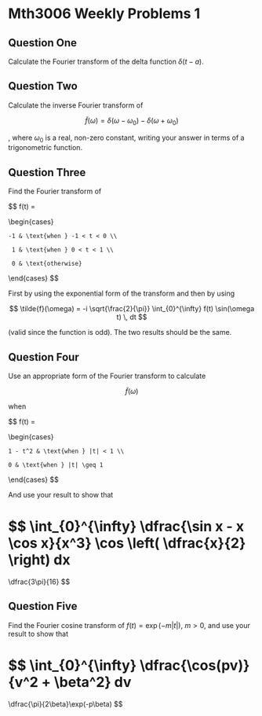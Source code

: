 # Mth3006 Weekly Problems 1

## Question One

Calculate the Fourier transform of the delta function $\delta(t - a)$.

## Question Two

Calculate the inverse Fourier transform of

$$
 \tilde{f}(\omega) = \delta(\omega - \omega_0) - \delta(\omega + \omega_0) 
$$

, where $\omega_0$ is a real, non-zero constant, writing your answer in terms of a trigonometric function.

## Question Three

Find the Fourier transform of

$$
f(t) =

  \begin{cases}

	-1 & \text{when } -1 < t < 0 \\

	 1 & \text{when } 0 < t < 1 \\

	 0 & \text{otherwise}

  \end{cases}
$$

First by using the exponential form of the transform and then by using

$$
\tilde{f}(\omega) = -i \sqrt{\frac{2}{\pi}} \int_{0}^{\infty} f(t) \sin(\omega t) \, dt
$$

(valid since the function is odd). The two results should be the same.

## Question Four

Use an appropriate form of the Fourier transform to calculate

$$
 \tilde{f}(\omega)
$$

 when

$$
f(t) =

  \begin{cases}

	1 - t^2 & \text{when } |t| < 1 \\

	0 & \text{when } |t| \geq 1

  \end{cases}
$$

And use your result to show that

$$
\int_{0}^{\infty}
  \dfrac{\sin x - x \cos x}{x^3}
  \cos \left( \dfrac{x}{2} \right)
  dx
  =

  \dfrac{3\pi}{16}
$$

## Question Five

Find the Fourier cosine transform of $f(t) = \exp(-m|t|)$, $m > 0$, and use your result to show that

$$
\int_{0}^{\infty}
  \dfrac{\cos(pv)}{v^2 + \beta^2}
  dv
  =

  \dfrac{\pi}{2\beta}\exp(-p\beta)
$$
